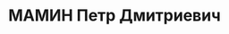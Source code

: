 ---
title: МАМИН Петр Дмитриевич
description: "1893, м. Рига, Латвія, росіянин, освіта вища, прож.: м. Стаханов, головний\
  \ інженер тресту «Серговугілля» \n  Військовою колегією Верховного суду СРСР 3 грудня\
  \ 1937 р. засуджений до розстрілу. Страчений 3 грудня 1937 р. \n  Реабілітований\
  \ у 1958 р."
---